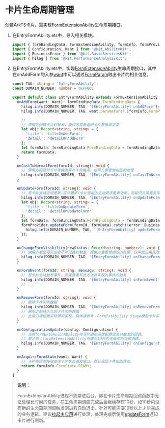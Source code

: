 # 卡片生命周期管理


创建ArkTS卡片，需实现[FormExtensionAbility](../reference/apis-form-kit/js-apis-app-form-formExtensionAbility.md)生命周期接口。

1. 在EntryFormAbility.ets中，导入相关模块。
    ```ts
    import { formBindingData, FormExtensionAbility, formInfo, formProvider } from '@kit.FormKit';
    import { Configuration, Want } from '@kit.AbilityKit';
    import { BusinessError } from '@kit.BasicServicesKit';
    import { hilog } from '@kit.PerformanceAnalysisKit';
    ```

2. 在EntryFormAbility.ets中，实现[FormExtensionAbility](../reference/apis-form-kit/js-apis-app-form-formExtensionAbility.md)生命周期接口，其中在onAddForm的入参[want](../reference/apis-ability-kit/js-apis-app-ability-want.md)中可以通过[FormParam](../reference/apis-form-kit/js-apis-app-form-formInfo.md#formparam)取出卡片的相关信息。
   
      ```ts
      const TAG: string = 'EntryFormAbility';
      const DOMAIN_NUMBER: number = 0xFF00;
    
      export default class EntryFormAbility extends FormExtensionAbility {
        onAddForm(want: Want): formBindingData.FormBindingData {
          hilog.info(DOMAIN_NUMBER, TAG, '[EntryFormAbility] onAddForm');
          hilog.info(DOMAIN_NUMBER, TAG, want.parameters?.[formInfo.FormParam.NAME_KEY] as string);
    
          // ...
          // 使用方创建卡片时触发，提供方需要返回卡片数据绑定类
          let obj: Record<string, string> = {
            'title': 'titleOnAddForm',
            'detail': 'detailOnAddForm'
          };
          let formData: formBindingData.FormBindingData = formBindingData.createFormBindingData(obj);
          return formData;
        }
    
        onCastToNormalForm(formId: string): void {
          // 使用方将临时卡片转换为常态卡片触发，提供方需要做相应的处理
          hilog.info(DOMAIN_NUMBER, TAG, '[EntryFormAbility] onCastToNormalForm');
        }
    
        onUpdateForm(formId: string): void {
          // 若卡片支持定时更新/定点更新/卡片使用方主动请求更新功能，则提供方需要重写该方法以支持数据更新
          hilog.info(DOMAIN_NUMBER, TAG, '[EntryFormAbility] onUpdateForm');
          let obj: Record<string, string> = {
            'title': 'titleOnUpdateForm',
            'detail': 'detailOnUpdateForm'
          };
          let formData: formBindingData.FormBindingData = formBindingData.createFormBindingData(obj);
          formProvider.updateForm(formId, formData).catch((error: BusinessError) => {
            hilog.info(DOMAIN_NUMBER, TAG, '[EntryFormAbility] updateForm, error:' + JSON.stringify(error));
          });
        }
    
        onChangeFormVisibility(newStatus: Record<string, number>): void {
          // 使用方发起可见或者不可见通知触发，提供方需要做相应的处理，仅系统应用生效
          hilog.info(DOMAIN_NUMBER, TAG, '[EntryFormAbility] onChangeFormVisibility');
        }
    
        onFormEvent(formId: string, message: string): void {
          // 若卡片支持触发事件，则需要重写该方法并实现对事件的触发
          hilog.info(DOMAIN_NUMBER, TAG, '[EntryFormAbility] onFormEvent');
          // ...
        }
    
        onRemoveForm(formId: string): void {
          // 删除卡片实例数据
          hilog.info(DOMAIN_NUMBER, TAG, '[EntryFormAbility] onRemoveForm');
          // 删除之前持久化的卡片实例数据
          // 此接口请根据实际情况实现，具体请参考：FormExtAbility Stage模型卡片实例
        }
    
        onConfigurationUpdate(config: Configuration) {
          // 当前formExtensionAbility存活时更新系统配置信息时触发的回调。
          // 需注意：formExtensionAbility创建后10秒内无操作将会被清理。
          hilog.info(DOMAIN_NUMBER, TAG, '[EntryFormAbility] onConfigurationUpdate:' + JSON.stringify(config));
        }
    
        onAcquireFormState(want: Want) {
          // 卡片提供方接收查询卡片状态通知接口，默认返回卡片初始状态。
          return formInfo.FormState.READY;
        }
      }
      ```


> **说明：**
>
> FormExtensionAbility进程不能常驻后台，即在卡片生命周期回调函数中无法处理长时间的任务，在生命周期调度完成后会继续存在10秒，如10秒内没有新的生命周期回调触发则进程自动退出。针对可能需要10秒以上才能完成的业务逻辑，建议[拉起主应用](arkts-ui-widget-event-uiability.md)进行处理，处理完成后使用[updateForm](../reference/apis-form-kit/js-apis-app-form-formProvider.md#updateform)通知卡片进行刷新。
